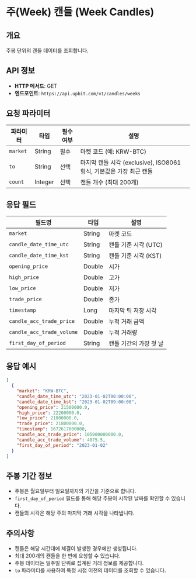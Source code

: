 # 주(Week) 캔들 (Week Candles)

## 개요
주봉 단위의 캔들 데이터를 조회합니다.

## API 정보
- **HTTP 메서드**: GET
- **엔드포인트**: `https://api.upbit.com/v1/candles/weeks`

## 요청 파라미터

| 파라미터 | 타입 | 필수 여부 | 설명 |
|---------|------|----------|------|
| `market` | String | 필수 | 마켓 코드 (예: KRW-BTC) |
| `to` | String | 선택 | 마지막 캔들 시각 (exclusive), ISO8061 형식, 기본값은 가장 최근 캔들 |
| `count` | Integer | 선택 | 캔들 개수 (최대 200개) |

## 응답 필드

| 필드명 | 타입 | 설명 |
|--------|------|------|
| `market` | String | 마켓 코드 |
| `candle_date_time_utc` | String | 캔들 기준 시각 (UTC) |
| `candle_date_time_kst` | String | 캔들 기준 시각 (KST) |
| `opening_price` | Double | 시가 |
| `high_price` | Double | 고가 |
| `low_price` | Double | 저가 |
| `trade_price` | Double | 종가 |
| `timestamp` | Long | 마지막 틱 저장 시각 |
| `candle_acc_trade_price` | Double | 누적 거래 금액 |
| `candle_acc_trade_volume` | Double | 누적 거래량 |
| `first_day_of_period` | String | 캔들 기간의 가장 첫 날 |

## 응답 예시

```json
[
  {
    "market": "KRW-BTC",
    "candle_date_time_utc": "2023-01-02T00:00:00",
    "candle_date_time_kst": "2023-01-02T09:00:00",
    "opening_price": 21500000.0,
    "high_price": 22200000.0,
    "low_price": 21000000.0,
    "trade_price": 21800000.0,
    "timestamp": 1672617600000,
    "candle_acc_trade_price": 105000000000.0,
    "candle_acc_trade_volume": 4875.5,
    "first_day_of_period": "2023-01-02"
  }
]
```

## 주봉 기간 정보
- 주봉은 월요일부터 일요일까지의 기간을 기준으로 합니다.
- `first_day_of_period` 필드를 통해 해당 주봉이 시작된 날짜를 확인할 수 있습니다.
- 캔들의 시각은 해당 주의 마지막 거래 시각을 나타냅니다.

## 주의사항
- 캔들은 해당 시간대에 체결이 발생한 경우에만 생성됩니다.
- 최대 200개의 캔들을 한 번에 요청할 수 있습니다.
- 주봉 데이터는 일주일 단위로 집계된 거래 정보를 제공합니다.
- `to` 파라미터를 사용하여 특정 시점 이전의 데이터를 조회할 수 있습니다.
